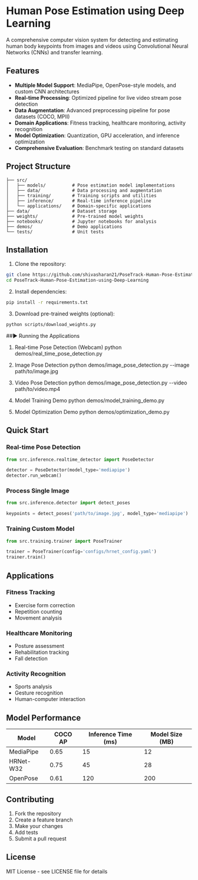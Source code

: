 # Human Pose Estimation using Deep Learning

A comprehensive computer vision system for detecting and estimating human body keypoints from images and videos using Convolutional Neural Networks (CNNs) and transfer learning.

## Features

- **Multiple Model Support**: MediaPipe, OpenPose-style models, and custom CNN architectures
- **Real-time Processing**: Optimized pipeline for live video stream pose detection
- **Data Augmentation**: Advanced preprocessing pipeline for pose datasets (COCO, MPII)
- **Domain Applications**: Fitness tracking, healthcare monitoring, activity recognition
- **Model Optimization**: Quantization, GPU acceleration, and inference optimization
- **Comprehensive Evaluation**: Benchmark testing on standard datasets

## Project Structure

```
├── src/
│   ├── models/          # Pose estimation model implementations
│   ├── data/            # Data processing and augmentation
│   ├── training/        # Training scripts and utilities
│   ├── inference/       # Real-time inference pipeline
│   └── applications/    # Domain-specific applications
├── data/                # Dataset storage
├── weights/             # Pre-trained model weights
├── notebooks/           # Jupyter notebooks for analysis
├── demos/               # Demo applications
└── tests/               # Unit tests
```

## Installation

1. Clone the repository:
```bash
git clone https://github.com/shivasharan21/PoseTrack-Human-Pose-Estimation-using-Deep-Learning.git
cd PoseTrack-Human-Pose-Estimation-using-Deep-Learning
```

2. Install dependencies:
```bash
pip install -r requirements.txt
```

3. Download pre-trained weights (optional):
```bash
python scripts/download_weights.py
```

##▶️ Running the Applications
1. Real-time Pose Detection (Webcam)
python demos/real_time_pose_detection.py

2. Image Pose Detection
python demos/image_pose_detection.py --image path/to/image.jpg

3. Video Pose Detection
python demos/image_pose_detection.py --video path/to/video.mp4

4. Model Training Demo
python demos/model_training_demo.py

5. Model Optimization Demo
python demos/optimization_demo.py

## Quick Start

### Real-time Pose Detection
```python
from src.inference.realtime_detector import PoseDetector

detector = PoseDetector(model_type='mediapipe')
detector.run_webcam()
```

### Process Single Image
```python
from src.inference.detector import detect_poses

keypoints = detect_poses('path/to/image.jpg', model_type='mediapipe')
```

### Training Custom Model
```python
from src.training.trainer import PoseTrainer

trainer = PoseTrainer(config='configs/hrnet_config.yaml')
trainer.train()
```

## Applications

### Fitness Tracking
- Exercise form correction
- Repetition counting
- Movement analysis

### Healthcare Monitoring
- Posture assessment
- Rehabilitation tracking
- Fall detection

### Activity Recognition
- Sports analysis
- Gesture recognition
- Human-computer interaction

## Model Performance

| Model | COCO AP | Inference Time (ms) | Model Size (MB) |
|-------|---------|-------------------|-----------------|
| MediaPipe | 0.65 | 15 | 12 |
| HRNet-W32 | 0.75 | 45 | 28 |
| OpenPose | 0.61 | 120 | 200 |

## Contributing

1. Fork the repository
2. Create a feature branch
3. Make your changes
4. Add tests
5. Submit a pull request

## License

MIT License - see LICENSE file for details
